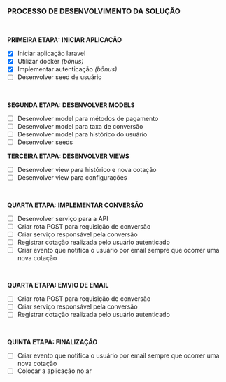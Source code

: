 ### **PROCESSO DE DESENVOLVIMENTO DA SOLUÇÃO**

<br/>

**PRIMEIRA ETAPA: INICIAR APLICAÇÃO**
- [x] Iniciar aplicação laravel
- [x] Utilizar docker <em>(bônus)</em>
- [x] Implementar autenticação <em>(bônus)</em>
- [ ] Desenvolver seed de usuário

<br/>

**SEGUNDA ETAPA: DESENVOLVER MODELS**
- [ ] Desenvolver model para métodos de pagamento
- [ ] Desenvolver model para taxa de conversão
- [ ] Desenvolver model para histórico do usuário
- [ ] Desenvolver seeds

**TERCEIRA ETAPA: DESENVOLVER VIEWS**
- [ ] Desenvolver view para histórico e nova cotação
- [ ] Desenvolver view para configurações

<br/>

**QUARTA ETAPA: IMPLEMENTAR CONVERSÃO**
- [ ] Desenvolver serviço para a API
- [ ] Criar rota POST para requisição de conversão
- [ ] Criar serviço responsável pela conversão
- [ ] Registrar cotação realizada pelo usuário autenticado
- [ ] Criar evento que notifica o usuário por email sempre que ocorrer uma nova cotação

<br/>

**QUARTA ETAPA: EMVIO DE EMAIL**
- [ ] Criar rota POST para requisição de conversão
- [ ] Criar serviço responsável pela conversão
- [ ] Registrar cotação realizada pelo usuário autenticado

<br/>

**QUINTA ETAPA: FINALIZAÇÃO**
- [ ] Criar evento que notifica o usuário por email sempre que ocorrer uma nova cotação
- [ ] Colocar a aplicação no ar